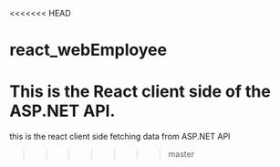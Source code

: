 <<<<<<< HEAD
# react_webEmployee
This is the React client side of the ASP.NET API. 
=======
this is the react client side fetching data from ASP.NET API
>>>>>>> master
